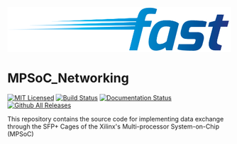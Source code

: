 <p align="center">
<img alt="fast_Optics" src="https://github.com/jracevedob/MPSoC_Networking/blob/main/Logo/fast.png" width="800">
</p>

# MPSoC_Networking

[![MIT Licensed](https://img.shields.io/github/license/jracevedob/Post-Shannon-SDR)](https://github.com/jracevedob/Post-Shannon-SDR/blob/main/LICENSE)
[![Build Status](https://github.com//jracevedob/Post-Shannon-SDR/actions/workflows/build.yml/badge.svg)](https://github.com//jracevedob/Post-Shannon-SDR/actions)
[![Documentation Status](https://readthedocs.org/projects/graphriccicurvature/badge/?version=latest)](https://github.com/jracevedob/Post-Shannon-SDR/wiki)
[![Github All Releases](https://img.shields.io/github/downloads/jracevedob/Post-Shannon-SDR/total.svg)]()


This repository contains the source code for implementing data exchange through the SFP+ Cages of the Xilinx's Multi-processor System-on-Chip (MPSoC)
